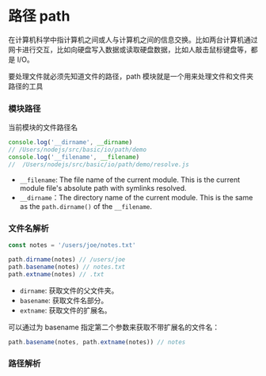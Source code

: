 # 路径 path

在计算机科学中指计算机之间或人与计算机之间的信息交换。比如两台计算机通过网卡进行交互，比如向硬盘写入数据或读取硬盘数据，比如人敲击鼠标键盘等，都是 I/O。

要处理文件就必须先知道文件的路径，path 模块就是一个用来处理文件和文件夹路径的工具

### 模块路径

当前模块的文件路径名

```js
console.log('__dirname', __dirname)
// /Users/nodejs/src/basic/io/path/demo
console.log('__filename', __filename)
//  /Users/nodejs/src/basic/io/path/demo/resolve.js
```

- `__filename`: The file name of the current module. This is the current module file's absolute path with symlinks resolved.
- `__dirname`：The directory name of the current module. This is the same as the `path.dirname()` of the `__filename`.

### 文件名解析

```js
const notes = '/users/joe/notes.txt'

path.dirname(notes) // /users/joe
path.basename(notes) // notes.txt
path.extname(notes) // .txt
```

- `dirname`: 获取文件的父文件夹。
- `basename`: 获取文件名部分。
- `extname`: 获取文件的扩展名。

可以通过为 basename 指定第二个参数来获取不带扩展名的文件名：

```js
path.basename(notes, path.extname(notes)) // notes
```

### 路径解析
